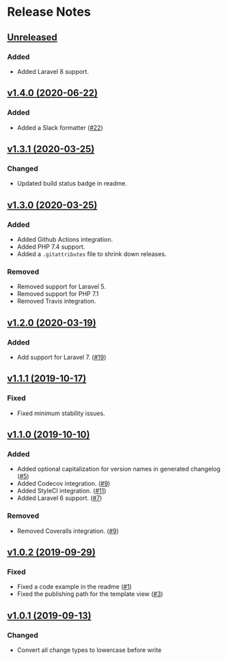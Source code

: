 # Release Notes
## [Unreleased](https://github.com/markwalet/laravel-changelog/compare/v1.4.0...master)

### Added
- Added Laravel 8 support.

## [v1.4.0 (2020-06-22)](https://github.com/markwalet/laravel-changelog/compare/v1.3.1...v1.4.0)

### Added
- Added a Slack formatter ([#22](https://github.com/markwalet/laravel-changelog/issues/22))

## [v1.3.1 (2020-03-25)](https://github.com/markwalet/laravel-changelog/compare/v1.3.0...v1.3.1)

### Changed
- Updated build status badge in readme.

## [v1.3.0 (2020-03-25)](https://github.com/markwalet/laravel-changelog/compare/v1.2.0...v1.3.0)

### Added
- Added Github Actions integration.
- Added PHP 7.4 support.
- Added a `.gitattributes` file to shrink down releases.
 
### Removed
- Removed support for Laravel 5.
- Removed support for PHP 7.1
- Removed Travis integration.

## [v1.2.0 (2020-03-19)](https://github.com/markwalet/laravel-changelog/compare/v1.1.1...v1.2.0)

### Added
- Add support for Laravel 7. ([#19](https://github.com/markwalet/laravel-changelog/issues/19))

## [v1.1.1 (2019-10-17)](https://github.com/markwalet/laravel-changelog/compare/v1.1.0...v1.1.1)

### Fixed
- Fixed minimum stability issues.

## [v1.1.0 (2019-10-10)](https://github.com/markwalet/laravel-changelog/compare/v1.0.2...v1.1.0)

### Added
- Added optional capitalization for version names in generated changelog ([#5](https://github.com/markwalet/laravel-changelog/issues/5))
- Added Codecov integration. ([#9](https://github.com/markwalet/laravel-changelog/issues/9))
- Added StyleCI integration. ([#11](https://github.com/markwalet/laravel-changelog/issues/11))
- Added Laravel 6 support. ([#7](https://github.com/markwalet/laravel-changelog/issues/7))

### Removed
- Removed Coveralls integration. ([#9](https://github.com/markwalet/laravel-changelog/issues/9))

## [v1.0.2 (2019-09-29)](https://github.com/markwalet/laravel-changelog/compare/v1.0.1...v1.0.2)

### Fixed
- Fixed a code example in the readme ([#1](https://github.com/markwalet/laravel-changelog/issues/1))
- Fixed the publishing path for the template view ([#3](https://github.com/markwalet/laravel-changelog/issues/3))

## [v1.0.1 (2019-09-13)](https://github.com/markwalet/laravel-changelog/compare/v1.0.0...v1.0.1)

### Changed
 - Convert all change types to lowercase before write
